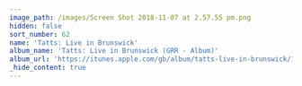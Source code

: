 ```yaml
---
image_path: /images/Screen Shot 2018-11-07 at 2.57.55 pm.png
hidden: false
sort_number: 62
name: 'Tatts: Live in Brunswick'
album_name: 'Tatts: Live in Brunswick (GRR - Album)'
album_url: 'https://itunes.apple.com/gb/album/tatts-live-in-brunswick/1313682672?app=music'
_hide_content: true
---
```


